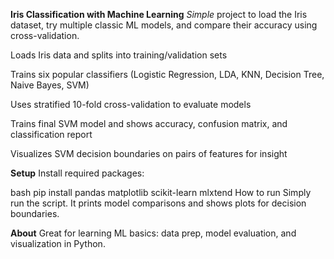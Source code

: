 **Iris Classification with Machine Learning**
*Simple* project to load the Iris dataset, try multiple classic ML models, and compare their accuracy using cross-validation.

Loads Iris data and splits into training/validation sets

Trains six popular classifiers (Logistic Regression, LDA, KNN, Decision Tree, Naive Bayes, SVM)

Uses stratified 10-fold cross-validation to evaluate models

Trains final SVM model and shows accuracy, confusion matrix, and classification report

Visualizes SVM decision boundaries on pairs of features for insight

**Setup**
Install required packages:

bash
pip install pandas matplotlib scikit-learn mlxtend
How to run
Simply run the script. It prints model comparisons and shows plots for decision boundaries.

**About**
Great for learning ML basics: data prep, model evaluation, and visualization in Python.
